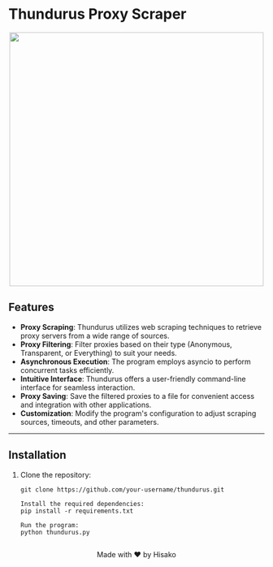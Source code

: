 # Thundurus Proxy Scraper 

<p align="center">
<img src="https://www.pngplay.com/wp-content/uploads/12/Thundurus-Pokemon-Free-PNG.png", width="500", height="500">
</p>

## Features

- **Proxy Scraping**: Thundurus utilizes web scraping techniques to retrieve proxy servers from a wide range of sources.
- **Proxy Filtering**: Filter proxies based on their type (Anonymous, Transparent, or Everything) to suit your needs.
- **Asynchronous Execution**: The program employs asyncio to perform concurrent tasks efficiently.
- **Intuitive Interface**: Thundurus offers a user-friendly command-line interface for seamless interaction.
- **Proxy Saving**: Save the filtered proxies to a file for convenient access and integration with other applications.
- **Customization**: Modify the program's configuration to adjust scraping sources, timeouts, and other parameters.

---

## Installation

1. Clone the repository:
   ```shell
   git clone https://github.com/your-username/thundurus.git
   
   Install the required dependencies:
   pip install -r requirements.txt
   
   Run the program:
   python thundurus.py
   

<div align="center">
  Made with ❤️ by Hisako
</div>
